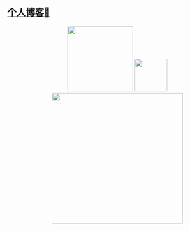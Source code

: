 ## [个人博客🔗](https://wizard23333.github.io/)
<div align="center">
  <img src="https://github-readme-stats.vercel.app/api?username=Wizard23333&show_icons=true&theme=vue&hide=prs,issues" height= 150/>
  <img src="https://visitor-badge.laobi.icu/badge?page_id=Wizard23333" height= 75/> 
</div>
  
<div align="center">
  <img src="https://github-readme-activity-graph.vercel.app/graph?username=Wizard23333&theme=github-light&hide_title=true" height= 300 align="center"/>
</div>




<!--
![Top Langs](https://github-readme-stats.vercel.app/api/top-langs/?username=Wizard23333&layout=compact)
-->

<!--
**Wizard23333/Wizard23333** is a ✨ _special_ ✨ repository because its `README.md` (this file) appears on your GitHub profile.

Here are some ideas to get you started:

- 🔭 I’m currently working on ...
- 🌱 I’m currently learning ...
- 👯 I’m looking to collaborate on ...
- 🤔 I’m looking for help with ...
- 💬 Ask me about ...
- 📫 How to reach me: ...
- 😄 Pronouns: ...
- ⚡ Fun fact: ...
-->
